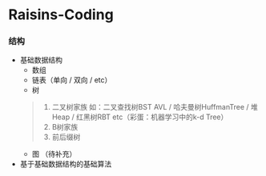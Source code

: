 # Raisins-Coding

### 结构
- 基础数据结构
    - 数组
    - 链表（单向 / 双向 / etc）
    - 树 
    > 1. 二叉树家族 如：二叉查找树BST AVL / 哈夫曼树HuffmanTree / 堆Heap / 红黑树RBT etc（彩蛋：机器学习中的k-d Tree）
    > 2. B树家族
    > 3. 前后缀树 
    - 图 （待补充）
- 基于基础数据结构的基础算法
